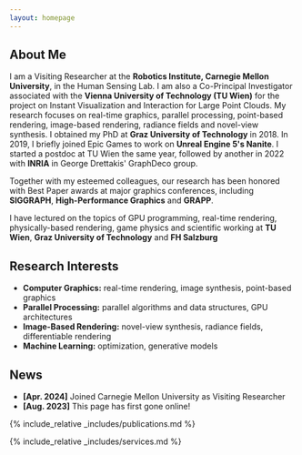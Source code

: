 ```yaml
---
layout: homepage
---
```


## About Me

I am a Visiting Researcher at the **Robotics Institute, Carnegie Mellon University**, in the Human Sensing Lab. I am also a Co-Principal Investigator associated with the **Vienna University of Technology (TU Wien)** for the project on Instant Visualization and Interaction for Large Point Clouds. My research focuses on real-time graphics, parallel processing, point-based rendering, image-based rendering, radiance fields and novel-view synthesis. I obtained my PhD at **Graz University of Technology** in 2018. In 2019, I briefly joined Epic Games to work on **Unreal Engine 5's Nanite**. I started a postdoc at TU Wien the same year, followed by another in 2022 with **INRIA** in George Drettakis' GraphDeco group. 

Together with my esteemed colleagues, our research has been honored with Best Paper awards at major graphics conferences, including **SIGGRAPH**, **High-Performance Graphics** and **GRAPP**.

I have lectured on the topics of GPU programming, real-time rendering, physically-based rendering, game physics and scientific working at **TU Wien**, **Graz University of Technology** and **FH Salzburg**

## Research Interests

- **Computer Graphics:** real-time rendering, image synthesis, point-based graphics
- **Parallel Processing:** parallel algorithms and data structures, GPU architectures
- **Image-Based Rendering:** novel-view synthesis, radiance fields, differentiable rendering 
- **Machine Learning:** optimization, generative models

## News

- **[Apr. 2024]** Joined Carnegie Mellon University as Visiting Researcher
- **[Aug. 2023]** This page has first gone online!

{% include_relative _includes/publications.md %}

{% include_relative _includes/services.md %}
